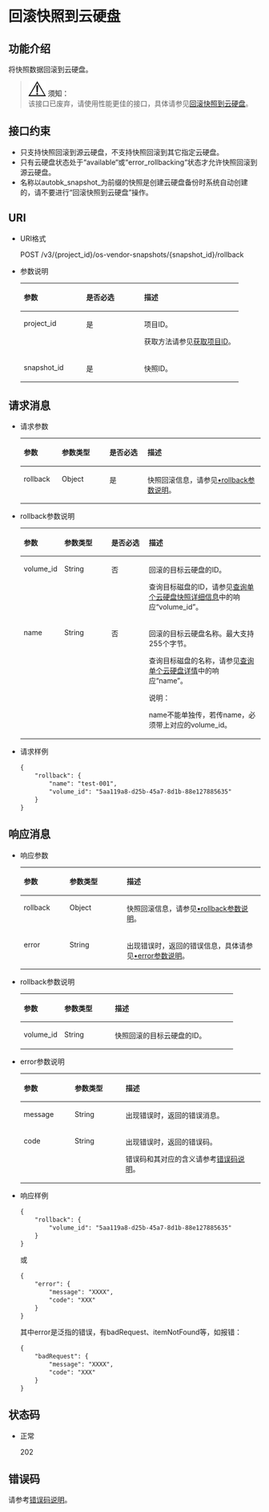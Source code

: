 # 回滚快照到云硬盘<a name="evs_04_3008"></a>

## 功能介绍<a name="section29798282112049"></a>

将快照数据回滚到云硬盘。

>![](public_sys-resources/icon-notice.gif) **须知：**   
>该接口已废弃，请使用性能更佳的接口，具体请参见[回滚快照到云硬盘](回滚快照到云硬盘-API-v2.md)。  

## 接口约束<a name="section18412201112049"></a>

-   只支持快照回滚到源云硬盘，不支持快照回滚到其它指定云硬盘。
-   只有云硬盘状态处于“available“或“error\_rollbacking“状态才允许快照回滚到源云硬盘。
-   名称以autobk\_snapshot\_为前缀的快照是创建云硬盘备份时系统自动创建的，请不要进行“回滚快照到云硬盘”操作。

## URI<a name="section56404342112049"></a>

-   URI格式

    POST /v3/\{project\_id\}/os-vendor-snapshots/\{snapshot\_id\}/rollback


-   参数说明

    <a name="table37114383112049"></a>
    <table><thead align="left"><tr id="row4845983112049"><th class="cellrowborder" valign="top" width="28.57%" id="mcps1.1.4.1.1"><p id="p56980371112049"><a name="p56980371112049"></a><a name="p56980371112049"></a>参数</p>
    </th>
    <th class="cellrowborder" valign="top" width="26.529999999999998%" id="mcps1.1.4.1.2"><p id="p52007339112049"><a name="p52007339112049"></a><a name="p52007339112049"></a>是否必选</p>
    </th>
    <th class="cellrowborder" valign="top" width="44.9%" id="mcps1.1.4.1.3"><p id="p51844944112049"><a name="p51844944112049"></a><a name="p51844944112049"></a>描述</p>
    </th>
    </tr>
    </thead>
    <tbody><tr id="row38690921112049"><td class="cellrowborder" valign="top" width="28.57%" headers="mcps1.1.4.1.1 "><p id="p46956895112049"><a name="p46956895112049"></a><a name="p46956895112049"></a>project_id</p>
    </td>
    <td class="cellrowborder" valign="top" width="26.529999999999998%" headers="mcps1.1.4.1.2 "><p id="p45412121112049"><a name="p45412121112049"></a><a name="p45412121112049"></a>是</p>
    </td>
    <td class="cellrowborder" valign="top" width="44.9%" headers="mcps1.1.4.1.3 "><p id="p54503167112049"><a name="p54503167112049"></a><a name="p54503167112049"></a>项目ID。</p>
    <p id="p55811451337"><a name="p55811451337"></a><a name="p55811451337"></a>获取方法请参见<a href="获取项目ID.md">获取项目ID</a>。</p>
    </td>
    </tr>
    <tr id="row20766463112049"><td class="cellrowborder" valign="top" width="28.57%" headers="mcps1.1.4.1.1 "><p id="p4361939112049"><a name="p4361939112049"></a><a name="p4361939112049"></a>snapshot_id</p>
    </td>
    <td class="cellrowborder" valign="top" width="26.529999999999998%" headers="mcps1.1.4.1.2 "><p id="p17772808112049"><a name="p17772808112049"></a><a name="p17772808112049"></a>是</p>
    </td>
    <td class="cellrowborder" valign="top" width="44.9%" headers="mcps1.1.4.1.3 "><p id="p30311366112049"><a name="p30311366112049"></a><a name="p30311366112049"></a>快照ID。</p>
    </td>
    </tr>
    </tbody>
    </table>


## 请求消息<a name="section54272198112126"></a>

-   请求参数

    <a name="evs_04_2022_table9185191931813"></a>
    <table><thead align="left"><tr id="evs_04_2022_row418511198189"><th class="cellrowborder" valign="top" width="15.841584158415841%" id="mcps1.1.5.1.1"><p id="evs_04_2022_p7185219111814"><a name="evs_04_2022_p7185219111814"></a><a name="evs_04_2022_p7185219111814"></a>参数</p>
    </th>
    <th class="cellrowborder" valign="top" width="19.801980198019802%" id="mcps1.1.5.1.2"><p id="evs_04_2022_p17185419171810"><a name="evs_04_2022_p17185419171810"></a><a name="evs_04_2022_p17185419171810"></a>参数类型</p>
    </th>
    <th class="cellrowborder" valign="top" width="15.841584158415841%" id="mcps1.1.5.1.3"><p id="evs_04_2022_p918520193181"><a name="evs_04_2022_p918520193181"></a><a name="evs_04_2022_p918520193181"></a>是否必选</p>
    </th>
    <th class="cellrowborder" valign="top" width="48.51485148514851%" id="mcps1.1.5.1.4"><p id="evs_04_2022_p31851819151817"><a name="evs_04_2022_p31851819151817"></a><a name="evs_04_2022_p31851819151817"></a>描述</p>
    </th>
    </tr>
    </thead>
    <tbody><tr id="evs_04_2022_row201857197184"><td class="cellrowborder" valign="top" width="15.841584158415841%" headers="mcps1.1.5.1.1 "><p id="evs_04_2022_p11186181941818"><a name="evs_04_2022_p11186181941818"></a><a name="evs_04_2022_p11186181941818"></a>rollback</p>
    </td>
    <td class="cellrowborder" valign="top" width="19.801980198019802%" headers="mcps1.1.5.1.2 "><p id="evs_04_2022_p5186101971818"><a name="evs_04_2022_p5186101971818"></a><a name="evs_04_2022_p5186101971818"></a>Object</p>
    </td>
    <td class="cellrowborder" valign="top" width="15.841584158415841%" headers="mcps1.1.5.1.3 "><p id="evs_04_2022_p218641911810"><a name="evs_04_2022_p218641911810"></a><a name="evs_04_2022_p218641911810"></a>是</p>
    </td>
    <td class="cellrowborder" valign="top" width="48.51485148514851%" headers="mcps1.1.5.1.4 "><p id="evs_04_2022_p14186519171816"><a name="evs_04_2022_p14186519171816"></a><a name="evs_04_2022_p14186519171816"></a>快照回滚信息，请参见<a href="#evs_04_2022_li37311846112126">•rollback参数说明</a>。</p>
    </td>
    </tr>
    </tbody>
    </table>


-   <a name="evs_04_2022_li37311846112126"></a>rollback参数说明

    <a name="evs_04_2022_table262294112126"></a>
    <table><thead align="left"><tr id="evs_04_2022_row15086975112126"><th class="cellrowborder" valign="top" width="15.841584158415841%" id="mcps1.1.5.1.1"><p id="evs_04_2022_p14085481112126"><a name="evs_04_2022_p14085481112126"></a><a name="evs_04_2022_p14085481112126"></a>参数</p>
    </th>
    <th class="cellrowborder" valign="top" width="19.801980198019802%" id="mcps1.1.5.1.2"><p id="evs_04_2022_p73303112126"><a name="evs_04_2022_p73303112126"></a><a name="evs_04_2022_p73303112126"></a>参数类型</p>
    </th>
    <th class="cellrowborder" valign="top" width="15.841584158415841%" id="mcps1.1.5.1.3"><p id="evs_04_2022_p5937586112126"><a name="evs_04_2022_p5937586112126"></a><a name="evs_04_2022_p5937586112126"></a>是否必选</p>
    </th>
    <th class="cellrowborder" valign="top" width="48.51485148514851%" id="mcps1.1.5.1.4"><p id="evs_04_2022_p11182433112126"><a name="evs_04_2022_p11182433112126"></a><a name="evs_04_2022_p11182433112126"></a>描述</p>
    </th>
    </tr>
    </thead>
    <tbody><tr id="evs_04_2022_row47675000112126"><td class="cellrowborder" valign="top" width="15.841584158415841%" headers="mcps1.1.5.1.1 "><p id="evs_04_2022_p36469802112126"><a name="evs_04_2022_p36469802112126"></a><a name="evs_04_2022_p36469802112126"></a>volume_id</p>
    </td>
    <td class="cellrowborder" valign="top" width="19.801980198019802%" headers="mcps1.1.5.1.2 "><p id="evs_04_2022_p1264009112126"><a name="evs_04_2022_p1264009112126"></a><a name="evs_04_2022_p1264009112126"></a>String</p>
    </td>
    <td class="cellrowborder" valign="top" width="15.841584158415841%" headers="mcps1.1.5.1.3 "><p id="evs_04_2022_p35275900112126"><a name="evs_04_2022_p35275900112126"></a><a name="evs_04_2022_p35275900112126"></a>否</p>
    </td>
    <td class="cellrowborder" valign="top" width="48.51485148514851%" headers="mcps1.1.5.1.4 "><p id="evs_04_2022_p16492175643818"><a name="evs_04_2022_p16492175643818"></a><a name="evs_04_2022_p16492175643818"></a>回滚的目标云硬盘的ID。</p>
    <p id="evs_04_2022_p38775660112126"><a name="evs_04_2022_p38775660112126"></a><a name="evs_04_2022_p38775660112126"></a>查询目标磁盘的ID，请参见<a href="查询单个云硬盘快照详细信息-API-v2.md">查询单个云硬盘快照详细信息</a>中的响应“volume_id”。</p>
    </td>
    </tr>
    <tr id="evs_04_2022_row13436622112126"><td class="cellrowborder" valign="top" width="15.841584158415841%" headers="mcps1.1.5.1.1 "><p id="evs_04_2022_p14624579112126"><a name="evs_04_2022_p14624579112126"></a><a name="evs_04_2022_p14624579112126"></a>name</p>
    </td>
    <td class="cellrowborder" valign="top" width="19.801980198019802%" headers="mcps1.1.5.1.2 "><p id="evs_04_2022_p43740265112126"><a name="evs_04_2022_p43740265112126"></a><a name="evs_04_2022_p43740265112126"></a>String</p>
    </td>
    <td class="cellrowborder" valign="top" width="15.841584158415841%" headers="mcps1.1.5.1.3 "><p id="evs_04_2022_p53300583112126"><a name="evs_04_2022_p53300583112126"></a><a name="evs_04_2022_p53300583112126"></a>否</p>
    </td>
    <td class="cellrowborder" valign="top" width="48.51485148514851%" headers="mcps1.1.5.1.4 "><p id="evs_04_2022_p22380006112126"><a name="evs_04_2022_p22380006112126"></a><a name="evs_04_2022_p22380006112126"></a>回滚的目标云硬盘名称。<span id="evs_04_2022_text9102076152627"><a name="evs_04_2022_text9102076152627"></a><a name="evs_04_2022_text9102076152627"></a>最大支持255个字节。</span></p>
    <p id="evs_04_2022_p33311644194012"><a name="evs_04_2022_p33311644194012"></a><a name="evs_04_2022_p33311644194012"></a>查询目标磁盘的名称，请参见<a href="查询单个云硬盘详情-API-v3.md">查询单个云硬盘详情</a>中的响应“name”。</p>
    <div class="note" id="evs_04_2022_note6490498915441"><a name="evs_04_2022_note6490498915441"></a><a name="evs_04_2022_note6490498915441"></a><span class="notetitle"> 说明： </span><div class="notebody"><p id="evs_04_2022_p4727398915441"><a name="evs_04_2022_p4727398915441"></a><a name="evs_04_2022_p4727398915441"></a>name不能单独传，若传name，必须带上对应的volume_id。</p>
    </div></div>
    </td>
    </tr>
    </tbody>
    </table>


-   请求样例

    ```
    {
        "rollback": {
            "name": "test-001",
            "volume_id": "5aa119a8-d25b-45a7-8d1b-88e127885635"
        }
    }
    ```


## 响应消息<a name="section50618846112239"></a>

-   响应参数

    <a name="evs_04_2022_table55593749112239"></a>
    <table><thead align="left"><tr id="evs_04_2022_row12503066112239"><th class="cellrowborder" valign="top" width="19.05%" id="mcps1.1.4.1.1"><p id="evs_04_2022_p6115391112239"><a name="evs_04_2022_p6115391112239"></a><a name="evs_04_2022_p6115391112239"></a>参数</p>
    </th>
    <th class="cellrowborder" valign="top" width="23.810000000000002%" id="mcps1.1.4.1.2"><p id="evs_04_2022_p25584640112239"><a name="evs_04_2022_p25584640112239"></a><a name="evs_04_2022_p25584640112239"></a>参数类型</p>
    </th>
    <th class="cellrowborder" valign="top" width="57.14%" id="mcps1.1.4.1.3"><p id="evs_04_2022_p21559929112239"><a name="evs_04_2022_p21559929112239"></a><a name="evs_04_2022_p21559929112239"></a>描述</p>
    </th>
    </tr>
    </thead>
    <tbody><tr id="evs_04_2022_row59821639112239"><td class="cellrowborder" valign="top" width="19.05%" headers="mcps1.1.4.1.1 "><p id="evs_04_2022_p13714567112239"><a name="evs_04_2022_p13714567112239"></a><a name="evs_04_2022_p13714567112239"></a>rollback</p>
    </td>
    <td class="cellrowborder" valign="top" width="23.810000000000002%" headers="mcps1.1.4.1.2 "><p id="evs_04_2022_p37138152112239"><a name="evs_04_2022_p37138152112239"></a><a name="evs_04_2022_p37138152112239"></a>Object</p>
    </td>
    <td class="cellrowborder" valign="top" width="57.14%" headers="mcps1.1.4.1.3 "><p id="evs_04_2022_p58242347112239"><a name="evs_04_2022_p58242347112239"></a><a name="evs_04_2022_p58242347112239"></a>快照回滚信息，请参见<a href="#evs_04_2022_li1951113011190">•rollback参数说明</a>。</p>
    </td>
    </tr>
    <tr id="evs_04_2022_row434455911170"><td class="cellrowborder" valign="top" width="19.05%" headers="mcps1.1.4.1.1 "><p id="evs_04_2022_p129522216412"><a name="evs_04_2022_p129522216412"></a><a name="evs_04_2022_p129522216412"></a>error</p>
    </td>
    <td class="cellrowborder" valign="top" width="23.810000000000002%" headers="mcps1.1.4.1.2 "><p id="evs_04_2022_p1595262111415"><a name="evs_04_2022_p1595262111415"></a><a name="evs_04_2022_p1595262111415"></a>String</p>
    </td>
    <td class="cellrowborder" valign="top" width="57.14%" headers="mcps1.1.4.1.3 "><p id="evs_04_2022_p109527215417"><a name="evs_04_2022_p109527215417"></a><a name="evs_04_2022_p109527215417"></a>出现错误时，返回的错误信息，具体请参见<a href="#evs_04_2022_li0419202382514">•error参数说明</a>。</p>
    </td>
    </tr>
    </tbody>
    </table>

-   <a name="evs_04_2022_li1951113011190"></a>rollback参数说明

    <a name="evs_04_2022_table051223010193"></a>
    <table><thead align="left"><tr id="evs_04_2022_row1351211309194"><th class="cellrowborder" valign="top" width="19.05%" id="mcps1.1.4.1.1"><p id="evs_04_2022_p1551203041918"><a name="evs_04_2022_p1551203041918"></a><a name="evs_04_2022_p1551203041918"></a>参数</p>
    </th>
    <th class="cellrowborder" valign="top" width="23.810000000000002%" id="mcps1.1.4.1.2"><p id="evs_04_2022_p11512183013191"><a name="evs_04_2022_p11512183013191"></a><a name="evs_04_2022_p11512183013191"></a>参数类型</p>
    </th>
    <th class="cellrowborder" valign="top" width="57.14%" id="mcps1.1.4.1.3"><p id="evs_04_2022_p451263020195"><a name="evs_04_2022_p451263020195"></a><a name="evs_04_2022_p451263020195"></a>描述</p>
    </th>
    </tr>
    </thead>
    <tbody><tr id="evs_04_2022_row13513173071913"><td class="cellrowborder" valign="top" width="19.05%" headers="mcps1.1.4.1.1 "><p id="evs_04_2022_p25133307192"><a name="evs_04_2022_p25133307192"></a><a name="evs_04_2022_p25133307192"></a>volume_id</p>
    </td>
    <td class="cellrowborder" valign="top" width="23.810000000000002%" headers="mcps1.1.4.1.2 "><p id="evs_04_2022_p1151353011199"><a name="evs_04_2022_p1151353011199"></a><a name="evs_04_2022_p1151353011199"></a>String</p>
    </td>
    <td class="cellrowborder" valign="top" width="57.14%" headers="mcps1.1.4.1.3 "><p id="evs_04_2022_p451323041912"><a name="evs_04_2022_p451323041912"></a><a name="evs_04_2022_p451323041912"></a>快照回滚的目标云硬盘的ID。</p>
    </td>
    </tr>
    </tbody>
    </table>

-   <a name="evs_04_2022_li0419202382514"></a>error参数说明

    <a name="evs_04_2022_evs_04_2013_table15441099103019"></a>
    <table><thead align="left"><tr id="evs_04_2022_evs_04_2013_row54094047103019"><th class="cellrowborder" valign="top" width="21.17788221177882%" id="mcps1.1.4.1.1"><p id="evs_04_2022_evs_04_2013_p19541716103019"><a name="evs_04_2022_evs_04_2013_p19541716103019"></a><a name="evs_04_2022_evs_04_2013_p19541716103019"></a>参数</p>
    </th>
    <th class="cellrowborder" valign="top" width="21.17788221177882%" id="mcps1.1.4.1.2"><p id="evs_04_2022_evs_04_2013_p39375186103019"><a name="evs_04_2022_evs_04_2013_p39375186103019"></a><a name="evs_04_2022_evs_04_2013_p39375186103019"></a>参数类型</p>
    </th>
    <th class="cellrowborder" valign="top" width="57.64423557644236%" id="mcps1.1.4.1.3"><p id="evs_04_2022_evs_04_2013_p38578950103019"><a name="evs_04_2022_evs_04_2013_p38578950103019"></a><a name="evs_04_2022_evs_04_2013_p38578950103019"></a>描述</p>
    </th>
    </tr>
    </thead>
    <tbody><tr id="evs_04_2022_evs_04_2013_row59401790103019"><td class="cellrowborder" valign="top" width="21.17788221177882%" headers="mcps1.1.4.1.1 "><p id="evs_04_2022_evs_04_2013_p46815658103019"><a name="evs_04_2022_evs_04_2013_p46815658103019"></a><a name="evs_04_2022_evs_04_2013_p46815658103019"></a>message</p>
    </td>
    <td class="cellrowborder" valign="top" width="21.17788221177882%" headers="mcps1.1.4.1.2 "><p id="evs_04_2022_evs_04_2013_p33971979103019"><a name="evs_04_2022_evs_04_2013_p33971979103019"></a><a name="evs_04_2022_evs_04_2013_p33971979103019"></a>String</p>
    </td>
    <td class="cellrowborder" valign="top" width="57.64423557644236%" headers="mcps1.1.4.1.3 "><p id="evs_04_2022_evs_04_2013_p21623243103019"><a name="evs_04_2022_evs_04_2013_p21623243103019"></a><a name="evs_04_2022_evs_04_2013_p21623243103019"></a>出现错误时，返回的错误消息。</p>
    </td>
    </tr>
    <tr id="evs_04_2022_evs_04_2013_row60391466103019"><td class="cellrowborder" valign="top" width="21.17788221177882%" headers="mcps1.1.4.1.1 "><p id="evs_04_2022_evs_04_2013_p59870541103019"><a name="evs_04_2022_evs_04_2013_p59870541103019"></a><a name="evs_04_2022_evs_04_2013_p59870541103019"></a>code</p>
    </td>
    <td class="cellrowborder" valign="top" width="21.17788221177882%" headers="mcps1.1.4.1.2 "><p id="evs_04_2022_evs_04_2013_p17675690103019"><a name="evs_04_2022_evs_04_2013_p17675690103019"></a><a name="evs_04_2022_evs_04_2013_p17675690103019"></a>String</p>
    </td>
    <td class="cellrowborder" valign="top" width="57.64423557644236%" headers="mcps1.1.4.1.3 "><p id="evs_04_2022_evs_04_2013_p6087468103019"><a name="evs_04_2022_evs_04_2013_p6087468103019"></a><a name="evs_04_2022_evs_04_2013_p6087468103019"></a>出现错误时，返回的错误码。</p>
    <p id="evs_04_2022_evs_04_2013_p54787218103019"><a name="evs_04_2022_evs_04_2013_p54787218103019"></a><a name="evs_04_2022_evs_04_2013_p54787218103019"></a>错误码和其对应的含义请参考<a href="错误码说明.md">错误码说明</a>。</p>
    </td>
    </tr>
    </tbody>
    </table>


-   响应样例

    ```
    {
        "rollback": {
            "volume_id": "5aa119a8-d25b-45a7-8d1b-88e127885635"
        }
    }
    ```

    或

    ```
    {
        "error": {
            "message": "XXXX", 
            "code": "XXX"
        }
    }
    ```

    其中error是泛指的错误，有badRequest、itemNotFound等，如报错：

    ```
    {
        "badRequest": {
            "message": "XXXX", 
            "code": "XXX"
        }
    }
    ```


## 状态码<a name="section16529200112352"></a>

-   正常

    202


## 错误码<a name="section431317151242"></a>

请参考[错误码说明](错误码说明.md)。

